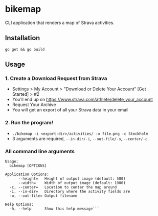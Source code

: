 # bikemap
CLI application that renders a map of Strava activities.

## Installation
`go get && go build`

## Usage
### 1. Create a Download Request from Strava
* Settings > My Account > "Download or Delete Your Account" [Get Started] > #2
* You'll end up on https://www.strava.com/athlete/delete_your_account
* Request Your Archive
* You will get an export of all your Strava data in your email
### 2. Run the program!
* `./bikemap -i <export-dir>/activities/ -o file.png -c Stockholm`
* 3 arguments are required, `--in-dir/-i`, `--out-file/-o`, `--center/-c`.

### All command line arguments
```$ ./bikemap -h
Usage:
  bikemap [OPTIONS]

Application Options:
      --height=   Height of output image (default: 500)
      --width=    Width of output image (default: 1000)
  -c, --center=   Location to center the map around
  -i, --in-dir=   Directory where the activity fields are
  -o, --out-file= Output filename

Help Options:
  -h, --help      Show this help message```

